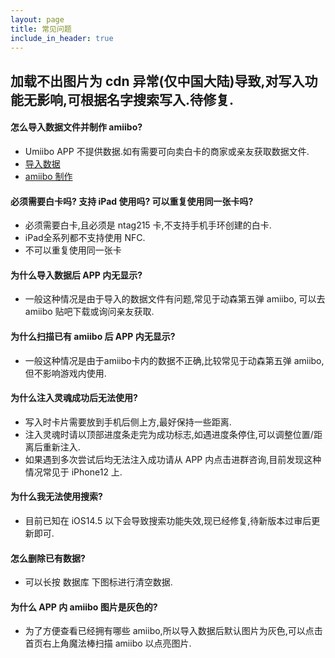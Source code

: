 ```yaml
---
layout: page
title: 常见问题
include_in_header: true
---
```


## 加载不出图片为 cdn 异常(仅中国大陆)导致,对写入功能无影响,可根据名字搜索写入.待修复.

#### 怎么导入数据文件并制作 amiibo?
-  Umiibo APP 不提供数据.如有需要可向卖白卡的商家或亲友获取数据文件.
- [导入数据](https://www.bilibili.com/video/BV1vg411N7j5)
- [amiibo 制作](https://www.bilibili.com/video/BV1sg411A7By)

#### 必须需要白卡吗? 支持 iPad 使用吗? 可以重复使用同一张卡吗?
- 必须需要白卡,且必须是 ntag215 卡,不支持手机手环创建的白卡.
- iPad全系列都不支持使用 NFC.
- 不可以重复使用同一张卡

#### 为什么导入数据后 APP 内无显示?
- 一般这种情况是由于导入的数据文件有问题,常见于动森第五弹 amiibo, 可以去 amiibo 贴吧下载或询问亲友获取.

#### 为什么扫描已有 amiibo 后 APP 内无显示?
- 一般这种情况是由于amiibo卡内的数据不正确,比较常见于动森第五弹 amiibo,但不影响游戏内使用.

#### 为什么注入灵魂成功后无法使用?
- 写入时卡片需要放到手机后侧上方,最好保持一些距离.
- 注入灵魂时请以顶部进度条走完为成功标志,如遇进度条停住,可以调整位置/距离后重新注入.
- 如果遇到多次尝试后均无法注入成功请从 APP 内点击进群咨询,目前发现这种情况常见于 iPhone12 上.

#### 为什么我无法使用搜索?
- 目前已知在 iOS14.5 以下会导致搜索功能失效,现已经修复,待新版本过审后更新即可.

#### 怎么删除已有数据?
- 可以长按 数据库 下图标进行清空数据.

#### 为什么 APP 内 amiibo 图片是灰色的?
- 为了方便查看已经拥有哪些 amiibo,所以导入数据后默认图片为灰色,可以点击首页右上角魔法棒扫描 amiibo 以点亮图片.
<br>